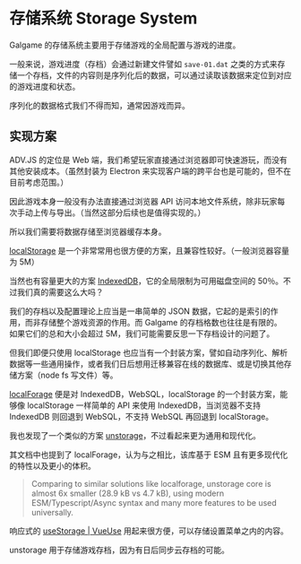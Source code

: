 # 存储系统 Storage System

Galgame 的存储系统主要用于存储游戏的全局配置与游戏的进度。

一般来说，游戏进度（存档）会通过新建文件譬如 `save-01.dat` 之类的方式来存储一个存档，文件的内容则是序列化后的数据，可以通过读取该数据来定位到对应的游戏进度和状态。

序列化的数据格式我们不得而知，通常因游戏而异。

## 实现方案

ADV.JS 的定位是 Web 端，我们希望玩家直接通过浏览器即可快速游玩，而没有其他安装成本。（虽然封装为 Electron 来实现客户端的跨平台也是可能的，但不在目前考虑范围。）

因此游戏本身一般没有办法直接通过浏览器 API 访问本地文件系统，除非玩家每次手动上传与导出。（当然这部分后续也是值得实现的。）

所以我们需要将数据存储至浏览器缓存本身。

[localStorage](https://developer.mozilla.org/zh-CN/docs/Web/API/Window/localStorage) 是一个非常常用也很方便的方案，且兼容性较好。（一般浏览器容量为 5M）

当然也有容量更大的方案 [IndexedDB](https://developer.mozilla.org/zh-CN/docs/Web/API/IndexedDB_API)，它的全局限制为可用磁盘空间的 50％。不过我们真的需要这么大吗？

我们的存档以及配置理论上应当是一串简单的 JSON 数据，它起的是索引的作用，而非存储整个游戏资源的作用。而 Galgame 的存档格数也往往是有限的。
如果它们的总和大小会超过 5M，我们可能需要反思一下存档设计的问题了。

但我们即便只使用 localStorage 也应当有一个封装方案，譬如自动序列化、解析数据等一些通用操作，或者我们日后想用迁移兼容在线的数据库、或是切换其他存储方案（node fs 写文件）等。

[localForage](https://github.com/localForage/localForage) 便是对 IndexedDB，WebSQL，localStorage 的一个封装方案，能够像 localStorage 一样简单的 API 来使用 IndexedDB，当浏览器不支持 IndexedDB 则回退到 WebSQL，不支持 WebSQL 再回退到 localStorage。

我也发现了一个类似的方案 [unstorage](https://github.com/unjs/unstorage)，不过看起来更为通用和现代化。

其文档中也提到了 localForage，认为与之相比，该库基于 ESM 且有更多现代化的特性以及更小的体积。

> Comparing to similar solutions like localforage, unstorage core is almost 6x smaller (28.9 kB vs 4.7 kB), using modern ESM/Typescript/Async syntax and many more features to be used universally.

响应式的 [useStorage | VueUse](https://vueuse.org/core/useStorage/) 用起来很方便，可以存储设置菜单之内的内容。

unstorage 用于存储游戏存档，因为有日后同步云存档的可能。
